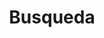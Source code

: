 ---
title: "Busqueda"
layout: "search"
url: "/CAS/busqueda/"
# description: "Search"
summary: "search"
placeholder: "Haz tu busqueda..."
---